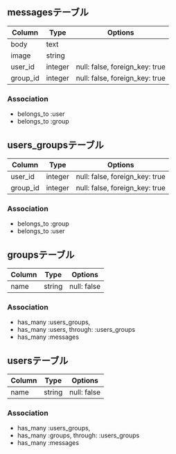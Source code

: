 ## messagesテーブル

|Column|Type|Options|
|------|----|-------|
|body|text| |
|image|string| |
|user_id|integer|null: false, foreign_key: true|
|group_id|integer|null: false, foreign_key: true|

### Association
- belongs_to :user
- belongs_to :group
 



## users_groupsテーブル

|Column|Type|Options|
|------|----|-------|
|user_id|integer|null: false, foreign_key: true|
|group_id|integer|null: false, foreign_key: true|

### Association
- belongs_to :group
- belongs_to :user


## groupsテーブル

|Column|Type|Options|
|------|----|-------|
|name|string|null: false|

### Association
- has_many :users_groups, 
- has_many :users, through: :users_groups
- has_many :messages



## usersテーブル

|Column|Type|Options|
|------|----|-------|
|name|string|null: false|

### Association
- has_many :users_groups, 
- has_many :groups, through: :users_groups
- has_many :messages